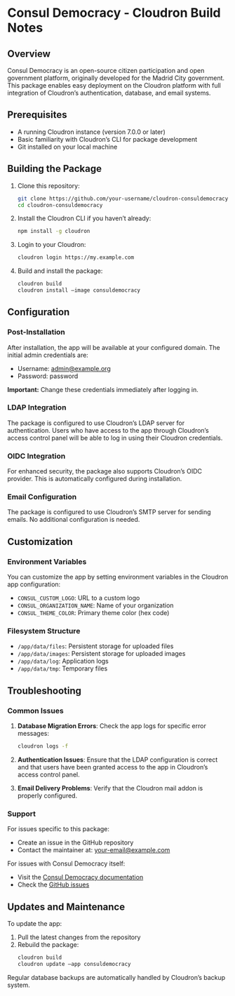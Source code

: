 # Consul Democracy - Cloudron Build Notes

## Overview

Consul Democracy is an open-source citizen participation and open government platform, originally developed for the Madrid City government. This package enables easy deployment on the Cloudron platform with full integration of Cloudron’s authentication, database, and email systems.

## Prerequisites

- A running Cloudron instance (version 7.0.0 or later)
- Basic familiarity with Cloudron’s CLI for package development
- Git installed on your local machine

## Building the Package

1. Clone this repository:
   ```bash
   git clone https://github.com/your-username/cloudron-consuldemocracy.git
   cd cloudron-consuldemocracy
   ```

2. Install the Cloudron CLI if you haven’t already:
   ```bash
   npm install -g cloudron
   ```

3. Login to your Cloudron:
   ```bash
   cloudron login https://my.example.com
   ```

4. Build and install the package:
   ```bash
   cloudron build
   cloudron install —image consuldemocracy
   ```

## Configuration

### Post-Installation

After installation, the app will be available at your configured domain. The initial admin credentials are:

- Username: admin@example.org
- Password: password

**Important:** Change these credentials immediately after logging in.

### LDAP Integration

The package is configured to use Cloudron’s LDAP server for authentication. Users who have access to the app through Cloudron’s access control panel will be able to log in using their Cloudron credentials.

### OIDC Integration

For enhanced security, the package also supports Cloudron’s OIDC provider. This is automatically configured during installation.

### Email Configuration

The package is configured to use Cloudron’s SMTP server for sending emails. No additional configuration is needed.

## Customization

### Environment Variables

You can customize the app by setting environment variables in the Cloudron app configuration:

- `CONSUL_CUSTOM_LOGO`: URL to a custom logo
- `CONSUL_ORGANIZATION_NAME`: Name of your organization
- `CONSUL_THEME_COLOR`: Primary theme color (hex code)

### Filesystem Structure

- `/app/data/files`: Persistent storage for uploaded files
- `/app/data/images`: Persistent storage for uploaded images
- `/app/data/log`: Application logs
- `/app/data/tmp`: Temporary files

## Troubleshooting

### Common Issues

1. **Database Migration Errors**:
   Check the app logs for specific error messages:
   ```bash
   cloudron logs -f
   ```

2. **Authentication Issues**:
   Ensure that the LDAP configuration is correct and that users have been granted access to the app in Cloudron’s access control panel.

3. **Email Delivery Problems**:
   Verify that the Cloudron mail addon is properly configured.

### Support

For issues specific to this package:
- Create an issue in the GitHub repository
- Contact the maintainer at: your-email@example.com

For issues with Consul Democracy itself:
- Visit the [Consul Democracy documentation](https://docs.consuldemocracy.org/)
- Check the [GitHub issues](https://github.com/consuldemocracy/consuldemocracy/issues)

## Updates and Maintenance

To update the app:

1. Pull the latest changes from the repository
2. Rebuild the package:
   ```bash
   cloudron build
   cloudron update —app consuldemocracy
   ```

Regular database backups are automatically handled by Cloudron’s backup system.